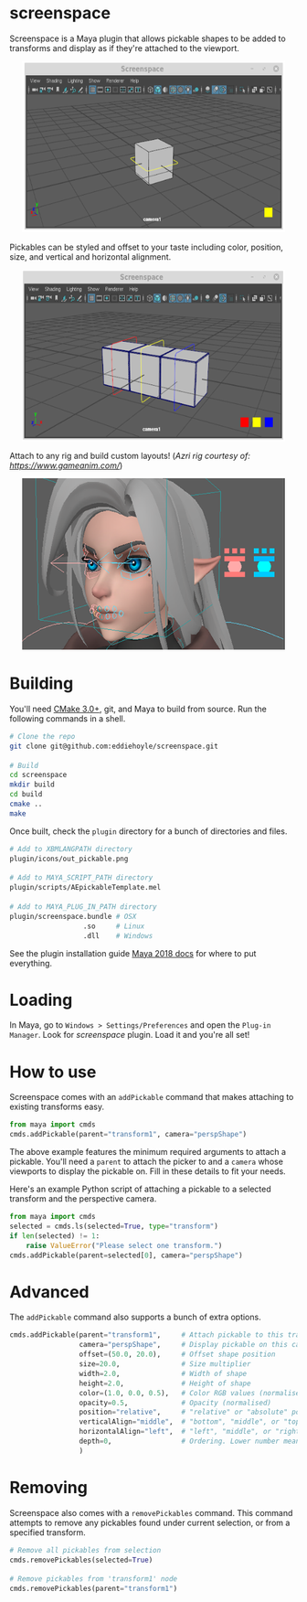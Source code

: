 # screenspace
Screenspace is a Maya plugin that allows pickable shapes to be added to transforms and display as if they're attached to the viewport.

<p align="center">
  <img width="460" height="300" src="resources/screenspace1.gif">
</p>

Pickables can be styled and offset to your taste including color, position, size, and vertical and horizontal alignment.

<p align="center">
  <img width="460" height="300" src="resources/screenspace2.gif">
</p>

Attach to any rig and build custom layouts! (*Azri rig courtesy of: https://www.gameanim.com/*)

<p align="center">
  <img width="460" height="300" src="resources/screenspace3.png">
</p>

# Building
You'll need [CMake 3.0+](https://cmake.org), git, and Maya to build from source. Run the following commands in a shell.

```bash
# Clone the repo
git clone git@github.com:eddiehoyle/screenspace.git

# Build
cd screenspace
mkdir build
cd build
cmake ..
make
```

Once built, check the `plugin` directory for a bunch of directories and files.

```bash
# Add to XBMLANGPATH directory
plugin/icons/out_pickable.png

# Add to MAYA_SCRIPT_PATH directory
plugin/scripts/AEpickableTemplate.mel

# Add to MAYA_PLUG_IN_PATH directory
plugin/screenspace.bundle # OSX
                  .so     # Linux
                  .dll    # Windows
```

See the plugin installation guide [Maya 2018 docs](https://knowledge.autodesk.com/support/maya/learn-explore/caas/CloudHelp/cloudhelp/2018/ENU/Maya-Customizing/files/GUID-FA51BD26-86F3-4F41-9486-2C3CF52B9E17-htm.html) for where to put everything. 

# Loading

In Maya, go to `Windows > Settings/Preferences` and open the `Plug-in Manager`. Look for _screenspace_ plugin. Load it and you're all set!

# How to use
Screenspace comes with an `addPickable` command that makes attaching to existing transforms easy.

```python
from maya import cmds
cmds.addPickable(parent="transform1", camera="perspShape")
```

The above example features the minimum required arguments to attach a pickable. You'll need a `parent` to attach the picker to and a `camera` whose viewports to display the pickable on. Fill in these details to fit your needs.

Here's an example Python script of attaching a pickable to a selected transform and the perspective camera.

```python
from maya import cmds
selected = cmds.ls(selected=True, type="transform")
if len(selected) != 1:
    raise ValueError("Please select one transform.")
cmds.addPickable(parent=selected[0], camera="perspShape")
```

# Advanced

The `addPickable` command also supports a bunch of extra options.

```python
cmds.addPickable(parent="transform1",     # Attach pickable to this transform 
                 camera="perspShape",     # Display pickable on this camera's viewports
                 offset=(50.0, 20.0),     # Offset shape position
                 size=20.0,               # Size multiplier
                 width=2.0,               # Width of shape
                 height=2.0,              # Height of shape
                 color=(1.0, 0.0, 0.5),   # Color RGB values (normalised)
                 opacity=0.5,             # Opacity (normalised)
                 position="relative",     # "relative" or "absolute" position
                 verticalAlign="middle",  # "bottom", "middle", or "top" alignment
                 horizontalAlign="left",  # "left", "middle", or "right" alignment
                 depth=0,                 # Ordering. Lower number means higher priority
                 )
```

# Removing
Screenspace also comes with a `removePickables` command. This command attempts to remove any pickables found under current selection, or from a specified transform.

```python
# Remove all pickables from selection
cmds.removePickables(selected=True)

# Remove pickables from 'transform1' node
cmds.removePickables(parent="transform1")
```